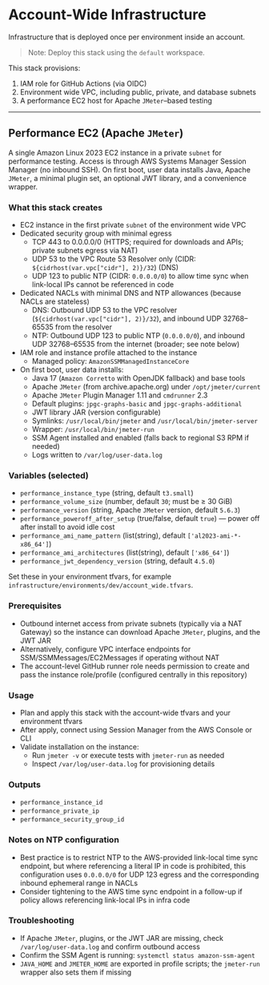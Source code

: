 # Account-Wide Infrastructure

Infrastructure that is deployed once per environment inside an account.

> Note: Deploy this stack using the `default` workspace.

This stack provisions:

1. IAM role for GitHub Actions (via OIDC)
2. Environment wide VPC, including public, private, and database subnets
3. A performance EC2 host for Apache `JMeter`–based testing

---

## Performance EC2 (Apache `JMeter`)

A single Amazon Linux 2023 EC2 instance in a private `subnet` for performance testing. Access is through AWS Systems Manager Session Manager (no inbound SSH). On first boot, user data installs Java, Apache `JMeter`, a minimal plugin set, an optional JWT library, and a convenience wrapper.

### What this stack creates

- EC2 instance in the first private `subnet` of the environment wide VPC
- Dedicated security group with minimal egress
  - TCP 443 to 0.0.0.0/0 (HTTPS; required for downloads and APIs; private subnets egress via NAT)
  - UDP 53 to the VPC Route 53 Resolver only (CIDR: `${cidrhost(var.vpc["cidr"], 2)}/32`) (DNS)
  - UDP 123 to public NTP (CIDR: `0.0.0.0/0`) to allow time sync when link-local IPs cannot be referenced in code
- Dedicated NACLs with minimal DNS and NTP allowances (because NACLs are stateless)
  - DNS: Outbound UDP 53 to the VPC resolver (`${cidrhost(var.vpc["cidr"], 2)}/32`), and inbound UDP 32768–65535 from the resolver
  - NTP: Outbound UDP 123 to public NTP (`0.0.0.0/0`), and inbound UDP 32768–65535 from the internet (broader; see note below)
- IAM role and instance profile attached to the instance
  - Managed policy: `AmazonSSMManagedInstanceCore`
- On first boot, user data installs:
  - Java 17 (`Amazon Corretto` with OpenJDK fallback) and base tools
  - Apache `JMeter` (from archive.apache.org) under `/opt/jmeter/current`
  - Apache `JMeter` Plugin Manager 1.11 and `cmdrunner` 2.3
  - Default plugins: `jpgc-graphs-basic` and `jpgc-graphs-additional`
  - JWT library JAR (version configurable)
  - Symlinks: `/usr/local/bin/jmeter` and `/usr/local/bin/jmeter-server`
  - Wrapper: `/usr/local/bin/jmeter-run`
  - SSM Agent installed and enabled (falls back to regional S3 RPM if needed)
  - Logs written to `/var/log/user-data.log`

### Variables (selected)

- `performance_instance_type` (string, default `t3.small`)
- `performance_volume_size` (number, default `30`; must be ≥ 30 GiB)
- `performance_version` (string, Apache `JMeter` version, default `5.6.3`)
- `performance_poweroff_after_setup` (true/false, default `true`) — power off after install to avoid idle cost
- `performance_ami_name_pattern` (list(string), default `['al2023-ami-*-x86_64']`)
- `performance_ami_architectures` (list(string), default `['x86_64']`)
- `performance_jwt_dependency_version` (string, default `4.5.0`)

Set these in your environment tfvars, for example `infrastructure/environments/dev/account_wide.tfvars`.

### Prerequisites

- Outbound internet access from private subnets (typically via a NAT Gateway) so the instance can download Apache `JMeter`, plugins, and the JWT JAR
- Alternatively, configure VPC interface endpoints for SSM/SSMMessages/EC2Messages if operating without NAT
- The account-level GitHub runner role needs permission to create and pass the instance role/profile (configured centrally in this repository)

### Usage

- Plan and apply this stack with the account-wide tfvars and your environment tfvars
- After apply, connect using Session Manager from the AWS Console or CLI
- Validate installation on the instance:
  - Run `jmeter -v` or execute tests with `jmeter-run` as needed
  - Inspect `/var/log/user-data.log` for provisioning details

### Outputs

- `performance_instance_id`
- `performance_private_ip`
- `performance_security_group_id`

### Notes on NTP configuration

- Best practice is to restrict NTP to the AWS-provided link-local time sync endpoint, but where referencing a literal IP in code is prohibited, this configuration uses `0.0.0.0/0` for UDP 123 egress and the corresponding inbound ephemeral range in NACLs
- Consider tightening to the AWS time sync endpoint in a follow-up if policy allows referencing link-local IPs in infra code

### Troubleshooting

- If Apache `JMeter`, plugins, or the JWT JAR are missing, check `/var/log/user-data.log` and confirm outbound access
- Confirm the SSM Agent is running: `systemctl status amazon-ssm-agent`
- `JAVA_HOME` and `JMETER_HOME` are exported in profile scripts; the `jmeter-run` wrapper also sets them if missing
